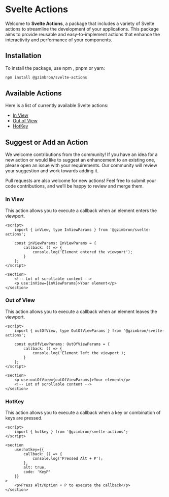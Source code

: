 # Svelte Actions

Welcome to **Svelte Actions**, a package that includes a variety of Svelte actions to streamline the development of your applications. This package aims to provide reusable and easy-to-implement actions that enhance the interactivity and performance of your components.

## Installation

To install the package, use npm , pnpm or yarn:

```bash
npm install @gzimbron/svelte-actions

```

## Available Actions

Here is a list of currently available Svelte actions:

- [In View](#in-view)
- [Out of View](#out-of-view)
- [HotKey](#hotkey)

## Suggest or Add an Action

We welcome contributions from the community! If you have an idea for a new action or would like to suggest an enhancement to an existing one, please open an issue with your requirements. Our community will review your suggestion and work towards adding it.

Pull requests are also welcome for new actions! Feel free to submit your code contributions, and we’ll be happy to review and merge them.

### In View

This action allows you to execute a callback when an element enters the viewport.

```svelte
<script>
	import { inView, type InViewParams } from '@gzimbron/svelte-actions';

	const inViewParams: InViewParams = {
		callback: () => {
			console.log('Element entered the viewport');
		}
	};
</script>

<section>
	<!-- Lot of scrollable content -->
	<p use:inView={inViewParams}>Your element</p>
</section>
```

### Out of View

This action allows you to execute a callback when an element leaves the viewport.

```svelte
<script>
	import { outOfView, type OutOfViewParams } from '@gzimbron/svelte-actions';

	const outOfViewParams: OutOfViewParams = {
		callback: () => {
			console.log('Element left the viewport');
		}
	};
</script>

<section>
	<p use:outOfView={outOfViewParams}>Your element</p>
	<!-- Lot of scrollable content -->
</section>
```

### HotKey

This action allows you to execute a callback when a key or combination of keys are pressed.

```svelte
<script>
	import { hotkey } from '@gzimbron/svelte-actions';
</script>

<section
	use:hotkey={{
		callback: () => {
			console.log('Pressed Alt + P');
		},
		alt: true,
		code: 'KeyP'
	}}
>
	<p>Press Alt/Option + P to execute the callback</p>
</section>
```
